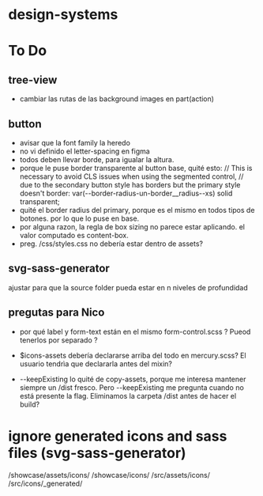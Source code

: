# design-systems

# To Do

## tree-view

- cambiar las rutas de las background images en part(action)

## button

- avisar que la font family la heredo
- no vi definido el letter-spacing en figma
- todos deben llevar borde, para igualar la altura.
- porque le puse border transparente al button base, quité esto:
  // This is necessary to avoid CLS issues when using the segmented control,
  // due to the secondary button style has borders but the primary style doesn't
  border: var(--border-radius-un-border\_\_radius--xs) solid transparent;
- quité el border radius del primary, porque es el mismo en todos tipos de botones. por lo que lo puse en base.
- por alguna razon, la regla de box sizing no parece estar aplicando. el valor computado es content-box.
- preg. /css/styles.css no debería estar dentro de assets?

## svg-sass-generator

ajustar para que la source folder pueda estar en n niveles de profundidad

## pregutas para Nico

- por qué label y form-text están en el mismo form-control.scss ? Pueod tenerlos por separado ?

- $icons-assets debería declararse arriba del todo en mercury.scss? El usuario tendrìa que declararla antes del mixin?

- --keepExisting lo quité de copy-assets, porque me interesa mantener siempre un /dist fresco. Pero --keepExisting me pregunta cuando no está presente la flag. Eliminamos la carpeta /dist antes de hacer el build?

# ignore generated icons and sass files (svg-sass-generator)

/showcase/assets/icons/
/showcase/icons/
/src/assets/icons/
/src/icons/\_generated/
